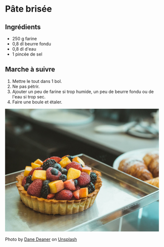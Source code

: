 # Pâte brisée

## Ingrédients

+ 250 g farine
+ 0,8 dl beurre fondu
+ 0,8 dl d'eau
+ 1 pincée de sel

## Marche à suivre

1. Mettre le tout dans 1 bol.
2. Ne pas pétrir.
3. Ajouter un peu de farine si trop humide, un peu de beurre fondu ou de l'eau si trop sec.
4. Faire une boule et étaler.

![Photo pâte brisée](dane-deaner-ItlXx6vWON4-unsplash.jpg)

<span>Photo by <a href="https://unsplash.com/@danedeaner?utm_source=unsplash&amp;utm_medium=referral&amp;utm_content=creditCopyText">Dane Deaner</a> on <a href="https://unsplash.com/collections/85039754/teaching-code?utm_source=unsplash&amp;utm_medium=referral&amp;utm_content=creditCopyText">Unsplash</a></span>
